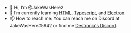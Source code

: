 - 👋 Hi, I’m @JakeWasHere2
- 🌱 I’m currently learning [HTML](https://en.wikipedia.org/wiki/HTML), [Typescript](https://en.wikipedia.org/wiki/TypeScript), and [Electron](https://en.wikipedia.org/wiki/Electron_(software_framework)).
- 📫 How to reach me: You can reach me on Discord at JakeWasHere#5942 or find me [Destronia's Discord](https://destronia.com/Discord).

<!---
JakeWasHere2/JakeWasHere2 is a ✨ special ✨ repository because its `README.md` (this file) appears on your GitHub profile.
You can click the Preview link to take a look at your changes.
--->
